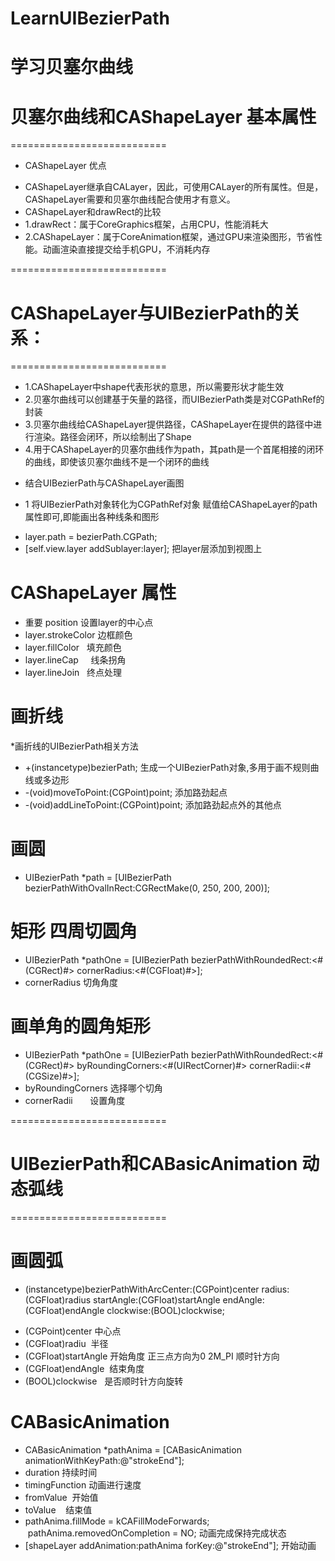 # LearnUIBezierPath
学习贝塞尔曲线
===========================
# 贝塞尔曲线和CAShapeLayer 基本属性
===========================

* CAShapeLayer 优点
- CAShapeLayer继承自CALayer，因此，可使用CALayer的所有属性。但是，CAShapeLayer需要和贝塞尔曲线配合使用才有意义。
- CAShapeLayer和drawRect的比较
- 1.drawRect：属于CoreGraphics框架，占用CPU，性能消耗大 
- 2.CAShapeLayer：属于CoreAnimation框架，通过GPU来渲染图形，节省性能。动画渲染直接提交给手机GPU，不消耗内存

===========================
# CAShapeLayer与UIBezierPath的关系：
===========================
- 1.CAShapeLayer中shape代表形状的意思，所以需要形状才能生效
- 2.贝塞尔曲线可以创建基于矢量的路径，而UIBezierPath类是对CGPathRef的封装
- 3.贝塞尔曲线给CAShapeLayer提供路径，CAShapeLayer在提供的路径中进行渲染。路径会闭环，所以绘制出了Shape
- 4.用于CAShapeLayer的贝塞尔曲线作为path，其path是一个首尾相接的闭环的曲线，即使该贝塞尔曲线不是一个闭环的曲线

* 结合UIBezierPath与CAShapeLayer画图
- 1 将UIBezierPath对象转化为CGPathRef对象 赋值给CAShapeLayer的path属性即可,即能画出各种线条和图形
* layer.path = bezierPath.CGPath; 
* [self.view.layer addSublayer:layer]; 把layer层添加到视图上
# CAShapeLayer 属性
- 重要 position 设置layer的中心点
- layer.strokeColor 边框颜色
- layer.fillColor   填充颜色
- layer.lineCap     线条拐角
- layer.lineJoin    终点处理
# 画折线
*画折线的UIBezierPath相关方法
- +(instancetype)bezierPath; 生成一个UIBezierPath对象,多用于画不规则曲线或多边形
- -(void)moveToPoint:(CGPoint)point; 添加路劲起点
- -(void)addLineToPoint:(CGPoint)point; 添加路劲起点外的其他点
# 画圆
- UIBezierPath *path = [UIBezierPath bezierPathWithOvalInRect:CGRectMake(0, 250, 200, 200)];
# 矩形 四周切圆角
- UIBezierPath *pathOne = [UIBezierPath bezierPathWithRoundedRect:<#(CGRect)#> cornerRadius:<#(CGFloat)#>];
- cornerRadius 切角角度
# 画单角的圆角矩形
- UIBezierPath *pathOne = [UIBezierPath bezierPathWithRoundedRect:<#(CGRect)#> byRoundingCorners:<#(UIRectCorner)#> cornerRadii:<#(CGSize)#>];
- byRoundingCorners 选择哪个切角
- cornerRadii       设置角度

===========================
# UIBezierPath和CABasicAnimation 动态弧线
===========================
# 画圆弧
+ (instancetype)bezierPathWithArcCenter:(CGPoint)center radius:(CGFloat)radius startAngle:(CGFloat)startAngle endAngle:(CGFloat)endAngle clockwise:(BOOL)clockwise;
- (CGPoint)center 中心点
- (CGFloat)radiu  半径
- (CGFloat)startAngle 开始角度 正三点方向为0 2M_PI 顺时针方向
- (CGFloat)endAngle  结束角度
- (BOOL)clockwise   是否顺时针方向旋转
# CABasicAnimation 
- CABasicAnimation *pathAnima = [CABasicAnimation animationWithKeyPath:@"strokeEnd"];
- duration 持续时间
- timingFunction 动画进行速度
- fromValue  开始值
- toValue    结束值
- pathAnima.fillMode = kCAFillModeForwards;
  pathAnima.removedOnCompletion = NO; 动画完成保持完成状态
- [shapeLayer addAnimation:pathAnima forKey:@"strokeEnd"]; 开始动画
